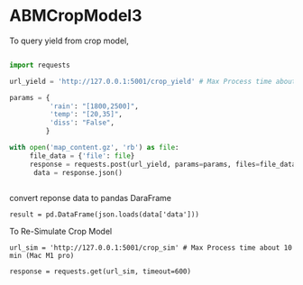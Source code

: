 # ABMCropModel3

To query yield from crop model,

```python

import requests

url_yield = 'http://127.0.0.1:5001/crop_yield' # Max Process time about 1 min (Mac M1 pro)

params = {
          'rain': "[1800,2500]",
          'temp': "[20,35]",
          'diss': "False",
         }

with open('map_content.gz', 'rb') as file:
     file_data = {'file': file}
     response = requests.post(url_yield, params=params, files=file_data)
      data = response.json()
             
```


convert reponse data to pandas DaraFrame

```
result = pd.DataFrame(json.loads(data['data']))
```


To Re-Simulate Crop Model
```
url_sim = 'http://127.0.0.1:5001/crop_sim' # Max Process time about 10 min (Mac M1 pro)

response = requests.get(url_sim, timeout=600)
```
